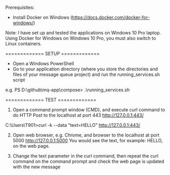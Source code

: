 Prerequisites:
- Install Docker on Windows (https://docs.docker.com/docker-for-windows/)

Note: I have set up and tested the applications on Windows 10 Pro laptop. 
Using Docker for Windows on Windows 10 Pro, you must also switch to Linux containers.

============= SETUP =============
- Open a Windows PowerShell
- Go to your application directory (where you store the directories and files of your 
message queue project) and run the running_services.sh script

e.g. PS D:\github\mq-app\compose> .\running_services.sh


============= TEST =============
1. Open a command prompt window (CMD), and execute curl command to do HTTP Post to 
the localhost at port 443 http://127.0.0.1:443/

C:\Users\T901>curl -k --data "text=HELLO" http://127.0.0.1:443/

2. Open web browser, e.g. Chrome, and browser to the localhost at port 5000 http://127.0.0.1:5000
You would see the text, for example: HELLO, on the web page.

3. Change the text parameter in the curl command, then repeat the curl command on the command prompt and 
check the web page is updated with the new message
